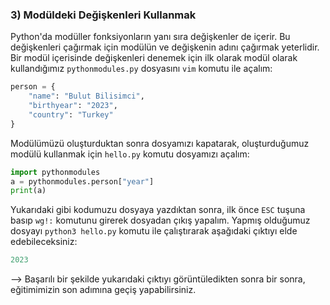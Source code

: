 ### 3) Modüldeki Değişkenleri Kullanmak
Python'da modüller fonksiyonların yanı sıra değişkenler de içerir. Bu değişkenleri çağırmak için modülün ve değişkenin adını çağırmak yeterlidir.
Bir modül içerisinde değişkenleri denemek için ilk olarak modül olarak kullandığımız ``pythonmodules.py`` dosyasını ``vim`` komutu ile açalım:
```python
person = {
    "name": "Bulut Bilisimci",
    "birthyear": "2023",
    "country": "Turkey"
}
```
Modülümüzü oluşturduktan sonra dosyamızı kapatarak, oluşturduğumuz modülü kullanmak için ``hello.py`` komutu dosyamızı açalım:
```python
import pythonmodules
a = pythonmodules.person["year"]
print(a)
```
Yukarıdaki gibi kodumuzu dosyaya yazdıktan sonra, ilk önce ``ESC`` tuşuna basıp ``wg!:`` komutunu girerek dosyadan çıkış yapalım. Yapmış olduğumuz dosyayı ``python3 hello.py`` komutu ile çalıştırarak aşağıdaki çıktıyı elde edebileceksiniz:
```python
2023
```

--> Başarılı bir şekilde yukarıdaki çıktıyı görüntüledikten sonra bir sonra, eğitimimizin son adımına geçiş yapabilirsiniz.